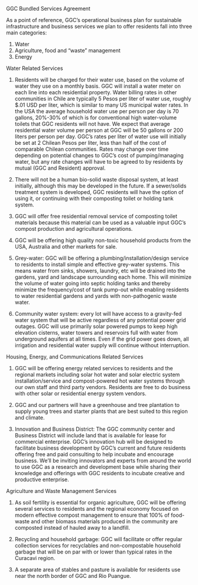 GGC Bundled Services Agreement

As a point of reference, GGC’s operational business plan for sustainable infrastructure and business services we plan to offer residents fall into three main categories:

1.	Water
2.	Agriculture, food and “waste” management
3.	Energy

Water Related Services

1.	Residents will be charged for their water use, based on the volume of water they use on a monthly basis. GGC will install a water meter on each line into each residential property. Water billing rates in other communities in Chile are typically 5 Pesos per liter of water use, roughly $.01 USD per liter, which is similar to many US municipal water rates. In the USA the average household water use per person per day is 70 gallons, 20%-30% of which is for conventional high water-volume toilets that GGC residents will not have. We expect that average residential water volume per person at GGC will be 50 gallons or 200 liters per person per day. GGC’s rates per liter of water use will initially be set at 2 Chilean Pesos per liter, less than half of the cost of comparable Chilean communities. Rates may change over time depending on potential changes to GGC’s cost of pumping/managing water, but any rate changes will have to be agreed to by residents by mutual (GGC and Resident) approval. 

2.	There will not be a human bio-solid waste disposal system, at least initially, although this may be developed in the future. If a sewer/solids treatment system is developed, GGC residents will have the option of using it, or continuing with their composting toilet or holding tank system. 

3.	GGC will offer free residential removal service of composting toilet materials because this material can be used as a valuable input GGC’s compost production and agricultural operations.

4.	GGC will be offering high quality non-toxic household products from the USA, Australia and other markets for sale.

5.	Grey-water: GGC will be offering a plumbing/installation/design service to residents to install simple and effective grey-water systems. This means water from sinks, showers, laundry, etc will be drained into the gardens, yard and landscape surrounding each home. This will minimize the volume of water going into septic holding tanks and thereby minimize the frequency/cost of tank pump-out while enabling residents to water residential gardens and yards with non-pathogenic waste water.

6.	Community water system: every lot will have access to a gravity-fed water system that will be active regardless of any potential power grid outages. GGC will use primarily solar powered pumps to keep high elevation cisterns, water towers and reservoirs full with water from underground aquifers at all times. Even if the grid power goes down, all irrigation and residential water supply will continue without interruption. 

Housing, Energy, and Communications Related Services

1.	GGC will be offering energy related services to residents and the regional markets including solar hot water and solar electric system installation/service and compost-powered hot water systems through our own staff and third party vendors. Residents are free to do business with other solar or residential energy system vendors.

2.	GGC and our partners will have a greenhouse and tree plantation to supply young trees and starter plants that are best suited to this region and climate. 

3.	Innovation and Business District: The GGC community center and Business District will include land that is available for lease for commercial enterprise. GGC’s innovation hub will be designed to facilitate business development by GGC’s current and future residents offering free and paid consulting to help incubate and encourage business. We’ll be inviting innovators and experts from around the world to use GGC as a research and development base while sharing their knowledge and offerings with GGC residents to incubate creative and productive enterprise.  

Agriculture and Waste Management Services

1.	As soil fertility is essential for organic agriculture, GGC will be offering several services to residents and the regional economy focused on modern effective compost management to ensure that 100% of food-waste and other biomass materials produced in the community are composted instead of hauled away to a landfill.

2.	Recycling and household garbage: GGC will facilitate or offer regular collection services for recyclables and non-compostable household garbage that will be on par with or lower than typical rates in the Curacavi region.

3.	A separate area of stables and pasture is available for residents use near the north border of GGC and Rio Puangue. 
